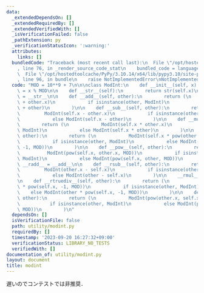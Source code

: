 ```yaml
---
data:
  _extendedDependsOn: []
  _extendedRequiredBy: []
  _extendedVerifiedWith: []
  _isVerificationFailed: false
  _pathExtension: py
  _verificationStatusIcon: ':warning:'
  attributes:
    links: []
  bundledCode: "Traceback (most recent call last):\n  File \"/opt/hostedtoolcache/PyPy/3.10.14/x64/lib/pypy3.10/site-packages/onlinejudge_verify/documentation/build.py\"\
    , line 76, in _render_source_code_stat\n    bundled_code = language.bundle(\n\
    \  File \"/opt/hostedtoolcache/PyPy/3.10.14/x64/lib/pypy3.10/site-packages/onlinejudge_verify/languages/python.py\"\
    , line 96, in bundle\n    raise NotImplementedError\nNotImplementedError\n"
  code: "MOD = 10**9 + 7\n\n\nclass ModInt:\n    def __init__(self, x):\n        self.x\
    \ = x % MOD\n\n    def __str__(self):\n        return str(self.x)\n\n    __repr__\
    \ = __str__\n\n    def __add__(self, other):\n        return (\n            ModInt(self.x\
    \ + other.x)\n            if isinstance(other, ModInt)\n            else ModInt(self.x\
    \ + other)\n        )\n\n    def __sub__(self, other):\n        return (\n   \
    \         ModInt(self.x - other.x)\n            if isinstance(other, ModInt)\n\
    \            else ModInt(self.x - other)\n        )\n\n    def __mul__(self, other):\n\
    \        return (\n            ModInt(self.x * other.x)\n            if isinstance(other,\
    \ ModInt)\n            else ModInt(self.x * other)\n        )\n\n    def __truediv__(self,\
    \ other):\n        return (\n            ModInt(self.x * pow(other.x, -1, MOD))\n\
    \            if isinstance(other, ModInt)\n            else ModInt(self.x * pow(other,\
    \ -1, MOD))\n        )\n\n    def __pow__(self, other):\n        return (\n  \
    \          ModInt(pow(self.x, other.x, MOD))\n            if isinstance(other,\
    \ ModInt)\n            else ModInt(pow(self.x, other, MOD))\n        )\n\n   \
    \ __radd__ = __add__\n\n    def __rsub__(self, other):\n        return (\n   \
    \         ModInt(other.x - self.x)\n            if isinstance(other, ModInt)\n\
    \            else ModInt(other - self.x)\n        )\n\n    __rmul__ = __mul__\n\
    \n    def __rtruediv__(self, other):\n        return (\n            ModInt(other.x\
    \ * pow(self.x, -1, MOD))\n            if isinstance(other, ModInt)\n        \
    \    else ModInt(other * pow(self.x, -1, MOD))\n        )\n\n    def __rpow__(self,\
    \ other):\n        return (\n            ModInt(pow(other.x, self.x, MOD))\n \
    \           if isinstance(other, ModInt)\n            else ModInt(pow(other, self.x,\
    \ MOD))\n        )\n"
  dependsOn: []
  isVerificationFile: false
  path: utility/modint.py
  requiredBy: []
  timestamp: '2023-09-20 16:27:32+09:00'
  verificationStatus: LIBRARY_NO_TESTS
  verifiedWith: []
documentation_of: utility/modint.py
layout: document
title: modint
---
```


遅いのでコンテストでは非推奨．